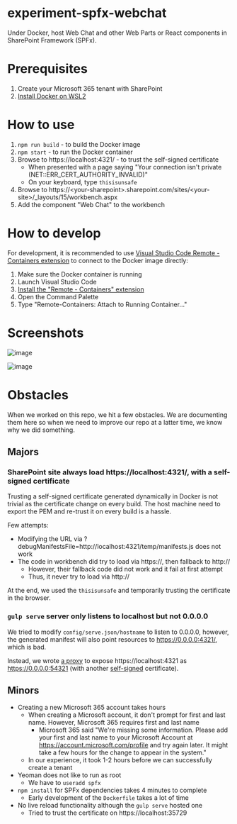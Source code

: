 # experiment-spfx-webchat

Under Docker, host Web Chat and other Web Parts or React components in SharePoint Framework (SPFx).

# Prerequisites

1. Create your Microsoft 365 tenant with SharePoint
1. [Install Docker on WSL2](https://aka.ms/wsl2)

# How to use

1. `npm run build` - to build the Docker image
1. `npm start` - to run the Docker container
1. Browse to https://localhost:4321/ - to trust the self-signed certificate
   - When presented with a page saying "Your connection isn't private (NET::ERR_CERT_AUTHORITY_INVALID)"
   - On your keyboard, type `thisisunsafe`
1. Browse to https://&lt;your-sharepoint&gt;.sharepoint.com/sites/&lt;your-site&gt;/_layouts/15/workbench.aspx
1. Add the component "Web Chat" to the workbench

# How to develop

For development, it is recommended to use [Visual Studio Code Remote - Containers extension]([url](https://code.visualstudio.com/docs/remote/containers)) to connect to the Docker image directly:

1. Make sure the Docker container is running
1. Launch Visual Studio Code
1. [Install the "Remote - Containers" extension](https://marketplace.visualstudio.com/items?itemName=ms-vscode-remote.remote-containers)
1. Open the Command Palette
1. Type "Remote-Containers: Attach to Running Container..."

# Screenshots

![image](https://user-images.githubusercontent.com/1622400/183159352-e8bf4952-7d3e-4e1f-b81f-5b2c8f05caab.png)

![image](https://user-images.githubusercontent.com/1622400/183159262-fafe1bd1-1f38-4da6-8918-96f62fd03dcd.png)

# Obstacles

When we worked on this repo, we hit a few obstacles. We are documenting them here so when we need to improve our repo at a latter time, we know why we did something.

## Majors

### SharePoint site always load https://localhost:4321/, with a self-signed certificate

Trusting a self-signed certificate generated dynamically in Docker is not trivial as the certificate change on every build. The host machine need to export the PEM and re-trust it on every build is a hassle.

Few attempts:

- Modifying the URL via ?debugManifestsFile=http://localhost:4321/temp/manifests.js does not work
- The code in workbench did try to load via https://, then fallback to http://
   - However, their fallback code did not work and it fail at first attempt
   - Thus, it never try to load via http://

At the end, we used the `thisisunsafe` and temporarily trusting the certificate in the browser.

### `gulp serve` server only listens to localhost but not 0.0.0.0

We tried to modify `config/serve.json/hostname` to listen to 0.0.0.0, however, the generated manifest will also point resources to https://0.0.0.0:4321/, which is bad.

Instead, we wrote [a proxy](src/proxy.js) to expose https://localhost:4321 as https://0.0.0.0:54321 (with another [self-signed](https://npmjs.com/package/selfsigned) certificate).

## Minors

- Creating a new Microsoft 365 account takes hours
   - When creating a Microsoft account, it don't prompt for first and last name. However, Microsoft 365 requires first and last name
      - Microsoft 365 said "We're missing some information. Please add your first and last name to your Microsoft Account at https://account.microsoft.com/profile and try again later. It might take a few hours for the change to appear in the system."
   - In our experience, it took 1-2 hours before we can successfully create a tenant
- Yeoman does not like to run as root
   - We have to `useradd spfx`
- `npm install` for SPFx dependencies takes 4 minutes to complete
   - Early development of the `Dockerfile` takes a lot of time
- No live reload functionality although the `gulp serve` hosted one
   - Tried to trust the certificate on https://localhost:35729
